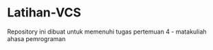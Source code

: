 # Latihan-VCS
Repository ini dibuat untuk memenuhi tugas pertemuan 4 - matakuliah ahasa pemrograman
